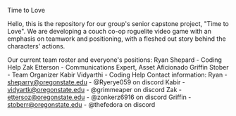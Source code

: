 Time to Love

Hello, this is the repository for our group's senior capstone project, "Time to Love". We are developing a couch co-op roguelite video game with an emphasis on teamwork and positioning, with a fleshed out story behind the characters' actions.

Our current team roster and everyone's positions:
Ryan Shepard - Coding Help
Zak Etterson - Communications Expert, Asset Aficionado
Griffin Stober - Team Organizer
Kabir Vidyarthi - Coding Help
Contact information:
Ryan - sheparry@oregonstate.edu - @Ryerye059 on discord
Kabir - vidyartk@oregonstate.edu - @grimmeaper on discord
Zak - ettersoz@oregonstate.edu - @zonkerz6916 on discord
Griffin - stoberr@oregonstate.edu - @thefedora on discord
